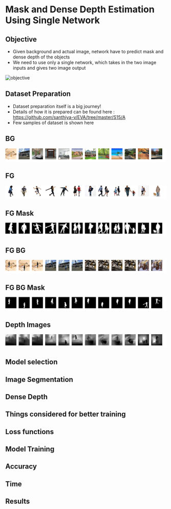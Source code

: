 # Mask and Dense Depth Estimation Using Single Network

## Objective
* Given background and actual image, network have to predict mask and dense depth of the objects
* We need to use only a single network, which takes in the two image inputs and gives two image output

![objective](https://github.com/santhiya-v/eva-end-game/blob/master/results/objective.png?raw=true)

## Dataset Preparation

* Dataset preparation itself is a big journey! 
* Details of how it is prepared can be found here : https://github.com/santhiya-v/EVA/tree/master/S15/A
* Few samples of dataset is shown here 

## BG
![BG](https://github.com/santhiya-v/EVA/blob/master/S15/A/dataset_sample/bg.png?raw=true)

## FG
![FG](https://github.com/santhiya-v/EVA/blob/master/S15/A/dataset_sample/fg.png?raw=true)

## FG Mask
![FG Mask](https://github.com/santhiya-v/EVA/blob/master/S15/A/dataset_sample/fg_mask.png?raw=true)

## FG BG
![FG BG](https://github.com/santhiya-v/EVA/blob/master/S15/A/dataset_sample/fg_bg.png?raw=true)

## FG BG Mask
![FG BG Mask](https://github.com/santhiya-v/EVA/blob/master/S15/A/dataset_sample/fg_bg_mask.png?raw=true)

## Depth Images
![Depth](https://github.com/santhiya-v/EVA/blob/master/S15/A/dataset_sample/depth.png?raw=true)

## Model selection 

## Image Segmentation

## Dense Depth

## Things considered for better training

## Loss functions

## Model Training

## Accuracy

## Time 

## Results






